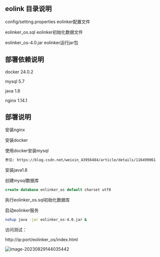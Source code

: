## eolink 目录说明

config/setting.properties   eolinker配置文件

eolinker_os.sql    eolinker初始化数据文件

eolinker_os-4.0.jar  eolinker运行jar包



## 部署依赖说明

docker 24.0.2

mysql 5.7

java 1.8

nginx 1.14.1



## 部署说明

安装nginx

安装docker

使用docker安装mysql
```bash
参见: https://blog.csdn.net/weixin_43956484/article/details/116499061
```

安装java1.8

创建mysql数据库

```sql
create database enlinker_os default charset utf8
```

执行eolinker_os.sql初始化数据库

启动eolinker服务

```bash
nohup java -jar eolinker_os-4.0.jar &
```

访问测试：

http://ip:port/eolinker_os/index.html

![image-20230829144035442](C:\Users\v_gjqguan\AppData\Roaming\Typora\typora-user-images\image-20230829144035442.png)
